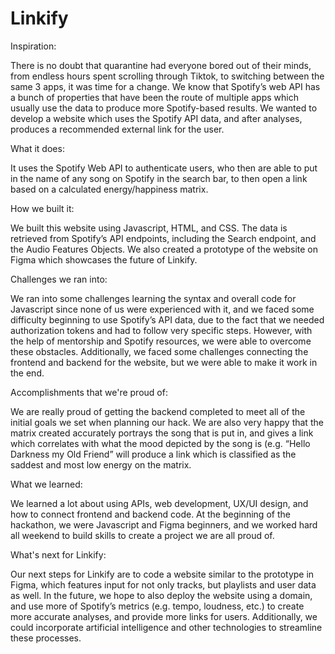 # Linkify
Inspiration:

There is no doubt that quarantine had everyone bored out of their minds, from endless hours spent scrolling through Tiktok, to switching between the same 3 apps, it was time for a change. We know that Spotify’s web API has a bunch of properties that have been the route of multiple apps which usually use the data to produce more Spotify-based results. We wanted to develop a website which uses the Spotify API data, and after analyses, produces a recommended external link for the user. 

What it does:

It uses the Spotify Web API to authenticate users, who then are able to put in the name of any song on Spotify in the search bar, to then open a link based on a calculated energy/happiness matrix. 

How we built it:

We built this website using Javascript, HTML, and CSS. The data is retrieved from Spotify’s API endpoints, including the Search endpoint, and the Audio Features Objects. We also created a prototype of the website on Figma which showcases the future of Linkify. 

Challenges we ran into:

We ran into some challenges learning the syntax and overall code for Javascript since none of us were experienced with it, and we faced some difficulty beginning to use Spotify’s API data, due to the fact that we needed authorization tokens and had to follow very specific steps. However, with the help of mentorship and Spotify resources, we were able to overcome these obstacles. Additionally, we faced some challenges connecting the frontend and backend for the website, but we were able to make it work in the end.

Accomplishments that we're proud of:

We are really proud of getting the backend completed to meet all of the initial goals we set when planning our hack. We are also very happy that the matrix created accurately portrays the song that is put in, and gives a link which correlates with what the mood depicted by the song is (e.g. “Hello Darkness my Old Friend” will produce a link which is classified as the saddest and most low energy on the matrix. 

What we learned:

We learned a lot about using APIs, web development, UX/UI design, and how to connect frontend and backend code. At the beginning of the hackathon, we were Javascript and Figma beginners, and we worked hard all weekend to build skills to create a project we are all proud of. 

What's next for Linkify:

Our next steps for Linkify are to code a website similar to the prototype in Figma, which features input for not only tracks, but playlists and user data as well. In the future, we hope to also deploy the website using a domain, and use more of Spotify’s metrics (e.g. tempo, loudness, etc.) to create more accurate analyses, and provide more links for users. Additionally, we could incorporate artificial intelligence and other technologies to streamline these processes. 


